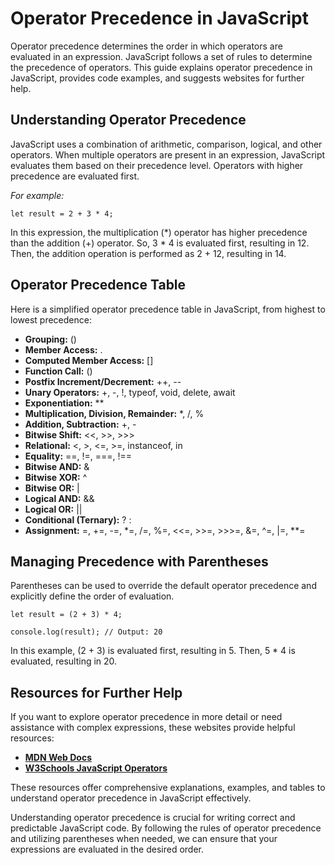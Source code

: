 # **Operator Precedence in JavaScript**

Operator precedence determines the order in which operators are evaluated in an expression. JavaScript follows a set of rules to determine the precedence of operators. This guide explains operator precedence in JavaScript, provides code examples, and suggests websites for further help.

## **Understanding Operator Precedence**

JavaScript uses a combination of arithmetic, comparison, logical, and other operators. When multiple operators are present in an expression, JavaScript evaluates them based on their precedence level. Operators with higher precedence are evaluated first.

*For example:*
```
let result = 2 + 3 * 4;
```

In this expression, the multiplication (*) operator has higher precedence than the addition (+) operator. So, 3 * 4 is evaluated first, resulting in 12. Then, the addition operation is performed as 2 + 12, resulting in 14.

## **Operator Precedence Table**

Here is a simplified operator precedence table in JavaScript, from highest to lowest precedence:

* **Grouping:** ()
* **Member Access:** .
* **Computed Member Access:** []
* **Function Call:** ()
* **Postfix Increment/Decrement:** ++, --
* **Unary Operators:** +, -, !, typeof, void, delete, await
* **Exponentiation:** **
* **Multiplication, Division, Remainder:** *, /, %
* **Addition, Subtraction:** +, -
* **Bitwise Shift:** <<, >>, >>>
* **Relational:** <, >, <=, >=, instanceof, in
* **Equality:** ==, !=, ===, !==
* **Bitwise AND:** &
* **Bitwise XOR:** ^
* **Bitwise OR:** |
* **Logical AND:** &&
* **Logical OR:** ||
* **Conditional (Ternary):** ? :
* **Assignment:** =, +=, -=, *=, /=, %=, <<=, >>=, >>>=, &=, ^=, |=, **=

## **Managing Precedence with Parentheses**

Parentheses can be used to override the default operator precedence and explicitly define the order of evaluation.
```
let result = (2 + 3) * 4;

console.log(result); // Output: 20
```

In this example, (2 + 3) is evaluated first, resulting in 5. Then, 5 * 4 is evaluated, resulting in 20.

## **Resources for Further Help**

If you want to explore operator precedence in more detail or need assistance with complex expressions, these websites provide helpful resources:

* **[MDN Web Docs](https://developer.mozilla.org/en-US/docs/Web/JavaScript/Reference/Operators/Operator_precedence)**
* **[W3Schools JavaScript Operators](https://www.w3schools.com/js/js_precedence.asp)**

These resources offer comprehensive explanations, examples, and tables to understand operator precedence in JavaScript effectively.

Understanding operator precedence is crucial for writing correct and predictable JavaScript code. By following the rules of operator precedence and utilizing parentheses when needed, we can ensure that your expressions are evaluated in the desired order.
